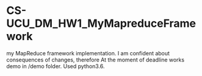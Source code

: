 # CS-UCU_DM_HW1_MyMapreduceFramework
my MapReduce framework implementation. I am confident about consequences of changes, therefore  At the moment of deadline works demo in /demo folder. Used python3.6. 
